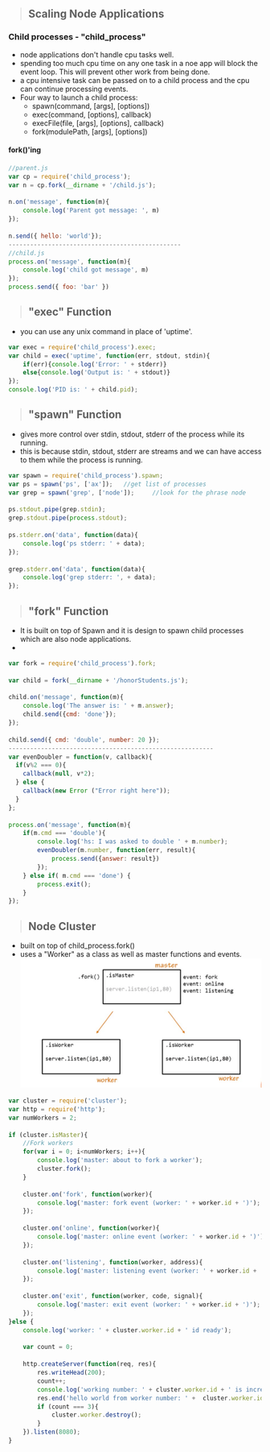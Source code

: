> ## Scaling Node Applications

### Child processes - "child_process"
- node applications don't handle cpu tasks well.
- spending too much cpu time on any one task in a noe app will block the event loop. This will prevent other work from being done. 
- a cpu intensive task can be passed on to a child process and the cpu can continue processing events.
- Four way to launch a child process:
    * spawn(command, [args], [options])
    * exec(command, [options], callback)
    * execFile(file, [args], [options], callback)
    * fork(modulePath, [args], [options])

#### fork()'ing
```javascript
//parent.js
var cp = require('child_process');
var n = cp.fork(__dirname + '/child.js');

n.on('message', function(m){
    console.log('Parent got message: ', m)
});

n.send({ hello: 'world'});
------------------------------------------------
//child.js
process.on('message', function(m){
    console.log('child got message', m)
});
process.send({ foo: 'bar' })
```

> ## "exec" Function
- you can use any unix command in place of 'uptime'.
```javascript
var exec = require('child_process').exec;
var child = exec('uptime', function(err, stdout, stdin){
    if(err){console.log('Error: ' + stderr)}
    else{console.log('Output is: ' + stdout)}
});
console.log('PID is: ' + child.pid);
```

> ## "spawn" Function
- gives more control over stdin, stdout, stderr of the process while its running.
- this is because stdin, stdout, stderr are streams and we can have access to them
while the process is running.
```javascript
var spawn = require('child_process').spawn;
var ps = spawn('ps', ['ax']);   //get list of processes
var grep = spawn('grep', ['node']);     //look for the phrase node

ps.stdout.pipe(grep.stdin);
grep.stdout.pipe(process.stdout);

ps.stderr.on('data', function(data){
    console.log('ps stderr: ' + data);
});

grep.stderr.on('data', function(data){
    console.log('grep stderr: ', + data);
});
```

> ## "fork" Function
- It is built on top of Spawn and it is design to spawn child processes which are also node applications.
- 
```javascript
var fork = require('child_process').fork;

var child = fork(__dirname + '/honorStudents.js');

child.on('message', function(m){
    console.log('The answer is: ' + m.answer);
    child.send({cmd: 'done'});
});

child.send({ cmd: 'double', number: 20 });
---------------------------------------------------------
var evenDoubler = function(v, callback){
  if(v%2 === 0){
    callback(null, v*2);
  } else {
    callback(new Error ("Error right here"));
  }
};

process.on('message', function(m){
    if(m.cmd === 'double'){
        console.log('hs: I was asked to double ' + m.number);
        evenDoubler(m.number, function(err, result){
            process.send({answer: result})
        });
    } else if( m.cmd === 'done') {
        process.exit();
    }
});
```

> ## Node Cluster
- built on top of child_process.fork()
- uses a "Worker" as a class as well as master functions and events.
![Image of cluster](./cluster.png)

```javascript
var cluster = require('cluster');
var http = require('http');
var numWorkers = 2;

if (cluster.isMaster){
    //Fork workers
    for(var i = 0; i<numWorkers; i++){
        console.log('master: about to fork a worker');
        cluster.fork();
    }

    cluster.on('fork', function(worker){
        console.log('master: fork event (worker: ' + worker.id + ')');
    });

    cluster.on('online', function(worker){
        console.log('master: online event (worker: ' + worker.id + ')');
    });

    cluster.on('listening', function(worker, address){
        console.log('master: listening event (worker: ' + worker.id + ', pid' + ' '+ worker.process.id + ' ' + address.address);
    });

    cluster.on('exit', function(worker, code, signal){
        console.log('master: exit event (worker: ' + worker.id + ')');
    });
}else {
    console.log('worker: ' + cluster.worker.id + ' id ready');

    var count = 0;

    http.createServer(function(req, res){
        res.writeHead(200);
        count++;
        console.log('working number: ' + cluster.worker.id + ' is incrementing count to ' + count++);
        res.end('hello world from worker number: ' +  cluster.worker.id + ' pid ' + cluster.worker.process.id + ' and the count: ' + count )
        if (count === 3){
            cluster.worker.destroy();
        }
    }).listen(8080);
}
```